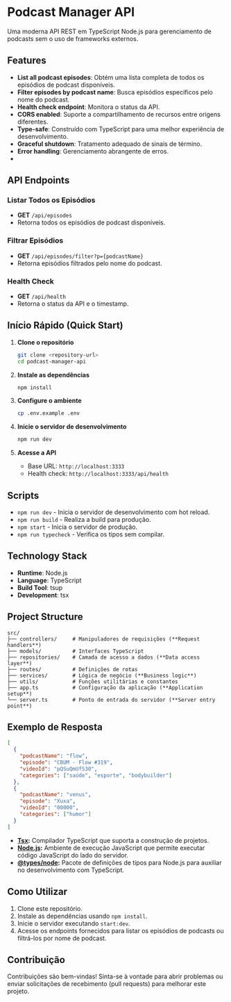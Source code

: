 # Podcast Manager API

Uma moderna API REST em TypeScript Node.js para gerenciamento de podcasts sem o uso de frameworks externos.

## Features

- **List all podcast episodes**: Obtém uma lista completa de todos os episódios de podcast disponíveis.
- **Filter episodes by podcast name**: Busca episódios específicos pelo nome do podcast.
- **Health check endpoint**: Monitora o status da API.
- **CORS enabled**: Suporte a compartilhamento de recursos entre origens diferentes.
- **Type-safe**: Construído com TypeScript para uma melhor experiência de desenvolvimento.
- **Graceful shutdown**: Tratamento adequado de sinais de término.
- **Error handling**: Gerenciamento abrangente de erros.
- 
## API Endpoints

### Listar Todos os Episódios
- **GET** `/api/episodes`
- Retorna todos os episódios de podcast disponíveis.

### Filtrar Episódios
- **GET** `/api/episodes/filter?p={podcastName}`
- Retorna episódios filtrados pelo nome do podcast.

### Health Check
- **GET** `/api/health`
- Retorna o status da API e o timestamp.

## Início Rápido (Quick Start)

1. **Clone o repositório**
   ```bash
   git clone <repository-url>
   cd podcast-manager-api
   ```

2. **Instale as dependências**
   ```bash
   npm install
   ```

3. **Configure o ambiente**
   ```bash
   cp .env.example .env
   ```

4. **Inicie o servidor de desenvolvimento**
   ```bash
   npm run dev
   ```

5. **Acesse a API**
   - Base URL: `http://localhost:3333`
   - Health check: `http://localhost:3333/api/health`

## Scripts

- `npm run dev` - Inicia o servidor de desenvolvimento com hot reload.
- `npm run build` - Realiza a build para produção.
- `npm start` - Inicia o servidor de produção.
- `npm run typecheck` - Verifica os tipos sem compilar.

## Technology Stack

- **Runtime**: Node.js
- **Language**: TypeScript
- **Build Tool**: tsup
- **Development**: tsx

## Project Structure

```
src/
├── controllers/     # Manipuladores de requisições (**Request handlers**)
├── models/          # Interfaces TypeScript
├── repositories/    # Camada de acesso a dados (**Data access layer**)
├── routes/          # Definições de rotas
├── services/        # Lógica de negócio (**Business logic**)
├── utils/           # Funções utilitárias e constantes
├── app.ts           # Configuração da aplicação (**Application setup**)
└── server.ts        # Ponto de entrada do servidor (**Server entry point**)
```

## Exemplo de Resposta

```json
[
  {
    "podcastName": "flow",
    "episode": "CBUM - Flow #319",
    "videoId": "pQSuQmUfS30",
    "categories": ["saúde", "esporte", "bodybuilder"]
  },
  {
    "podcastName": "venus",
    "episode": "Xuxa",
    "videoId": "00000",
    "categories": ["humor"]
  }
]
```
- **[Tsx](https://github.com/egoist/tsx):** Compilador TypeScript que suporta a construção de projetos.
- **[Node.js](https://nodejs.org/):** Ambiente de execução JavaScript que permite executar código JavaScript do lado do servidor.
- **[@types/node](https://www.npmjs.com/package/@types/node):** Pacote de definições de tipos para Node.js para auxiliar no desenvolvimento com TypeScript.

## Como Utilizar

1. Clone este repositório.
2. Instale as dependências usando `npm install`.
3. Inicie o servidor executando `start:dev`.
4. Acesse os endpoints fornecidos para listar os episódios de podcasts ou filtrá-los por nome de podcast.

## Contribuição

Contribuições são bem-vindas! Sinta-se à vontade para abrir problemas ou enviar solicitações de recebimento (pull requests) para melhorar este projeto.


